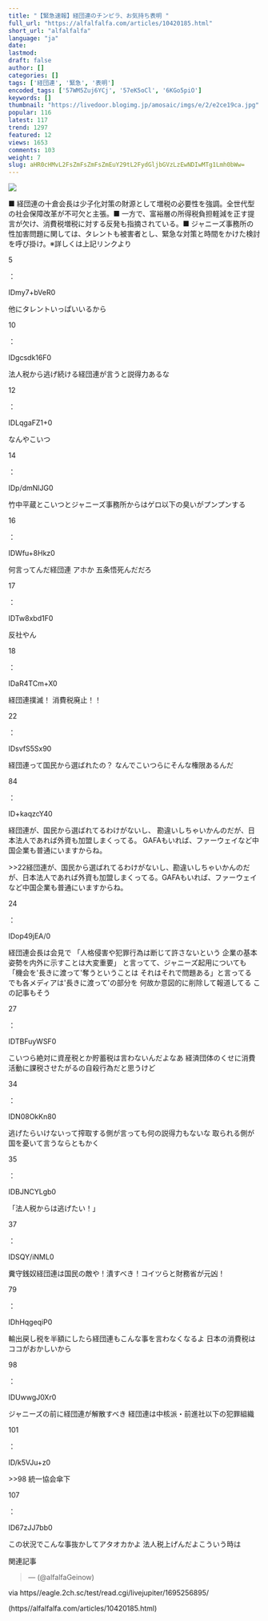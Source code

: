 ```yaml
---
title: "【緊急速報】経団連のチンピラ、お気持ち表明 "
full_url: "https://alfalfalfa.com/articles/10420185.html"
short_url: "alfalfalfa"
language: "ja"
date: 
lastmod: 
draft: false
author: []
categories: []
tags: ['経団連', '緊急', '表明']
encoded_tags: ['57WM5Zuj6YCj', '57eK5oCl', '6KGo5piO']
keywords: []
thumbnail: "https://livedoor.blogimg.jp/amosaic/imgs/e/2/e2ce19ca.jpg"
popular: 116
latest: 117
trend: 1297
featured: 12
views: 1653
comments: 103
weight: 7
slug: aHR0cHMvL2FsZmFsZmFsZmEuY29tL2FydGljbGVzLzEwNDIwMTg1Lmh0bWw=
---
```


![](https://livedoor.blogimg.jp/amosaic/imgs/e/2/e2ce19ca.jpg)

<div><p>■ 経団連の十倉会長は少子化対策の財源として増税の必要性を強調。全世代型の社会保障改革が不可欠と主張。■ 一方で、富裕層の所得税負担軽減を正す提言が欠け、消費税増税に対する反発も指摘されている。■ ジャニーズ事務所の性加害問題に関しては、タレントも被害者とし、緊急な対策と時間をかけた検討を呼び掛け。※詳しくは上記リンクより</p><p class='res_info'><p class='res_num'>5</p>：<p class='res_name'></p><p class='res_matome'><p class='res_id'>IDmy7+bVeR0</p></p></p> <p class='res_body'>他にタレントいっぱいいるから</p> <p class='res_info'><p class='res_num'>10</p>：<p class='res_name'></p><p class='res_matome'><p class='res_id'>IDgcsdk16F0</p></p></p> <p class='res_body'>法人税から逃げ続ける経団連が言うと説得力あるな</p> <p class='res_info'><p class='res_num'>12</p>：<p class='res_name'></p><p class='res_matome'><p class='res_id'>IDLqgaFZ1+0</p></p></p> <p class='res_body'>なんやこいつ</p> <p class='res_info'><p class='res_num'>14</p>：<p class='res_name'></p><p class='res_matome'><p class='res_id'>IDp/dmNlJG0</p></p></p> <p class='res_body'>竹中平蔵とこいつとジャニーズ事務所からはゲロ以下の臭いがプンプンする</p> <p class='res_info'><p class='res_num'>16</p>：<p class='res_name'></p><p class='res_matome'><p class='res_id'>IDWfu+8Hkz0</p></p></p> <p class='res_body'>何言ってんだ経団連 アホか 五条悟死んだだろ</p> <p class='res_info'><p class='res_num'>17</p>：<p class='res_name'></p><p class='res_matome'><p class='res_id'>IDTw8xbd1F0</p></p></p> <p class='res_body'>反社やん</p> <p class='res_info'><p class='res_num'>18</p>：<p class='res_name'></p><p class='res_matome'><p class='res_id'>IDaR4TCm+X0</p></p></p> <p class='res_body'>経団連撲滅！ 消費税廃止！！</p> <p class='res_info'><p class='res_num'>22</p>：<p class='res_name'></p><p class='res_matome'><p class='res_id'>IDsvfS5Sx90</p></p></p> <p class='res_body_r1'>経団連って国民から選ばれたの？ なんでこいつらにそんな権限あるんだ</p> <p class='res_info'><p class='res_num'>84</p>：<p class='res_name'></p><p class='res_matome'><p class='res_id'>ID+kaqzcY40</p></p></p> 経団連が、国民から選ばれてるわけがないし、 勘違いしちゃいかんのだが、日本法人であれば外資も加盟しまくってる。 GAFAもいれば、ファーウェイなど中国企業も普通にいますからね。 <p class='in_ads'></p> <p>>>22経団連が、国民から選ばれてるわけがないし、勘違いしちゃいかんのだが、日本法人であれば外資も加盟しまくってる。GAFAもいれば、ファーウェイなど中国企業も普通にいますからね。</p> <p class='res_info'><p class='res_num'>24</p>：<p class='res_name'></p><p class='res_matome'><p class='res_id'>IDop49jEA/0</p></p></p> <p class='res_body'>経団連会長は会見で 「人格侵害や犯罪行為は断じて許さないという 企業の基本姿勢を内外に示すことは大変重要」 と言ってて、ジャニーズ起用についても 「機会を'長きに渡って'奪うということは それはそれで問題ある」と言ってる でも各メディアは'長きに渡って'の部分を 何故か意図的に削除して報道してる この記事もそう</p> <p class='res_info'><p class='res_num'>27</p>：<p class='res_name'></p><p class='res_matome'><p class='res_id'>IDTBFuyWSF0</p></p></p> <p class='res_body'>こいつら絶対に資産税とか貯蓄税は言わないんだよなあ 経済団体のくせに消費活動に課税させたがるの自殺行為だと思うけど</p> <p class='res_info'><p class='res_num'>34</p>：<p class='res_name'></p><p class='res_matome'><p class='res_id'>IDN08OkKn80</p></p></p> <p class='res_body'>逃げたらいけないって搾取する側が言っても何の説得力もないな 取られる側が国を憂いて言うならともかく</p> <p class='res_info'><p class='res_num'>35</p>：<p class='res_name'></p><p class='res_matome'><p class='res_id'>IDBJNCYLgb0</p></p></p> <p class='res_body'>「法人税からは逃げたい！」</p> <p class='res_info'><p class='res_num'>37</p>：<p class='res_name'></p><p class='res_matome'><p class='res_id'>IDSQY/iNML0</p></p></p> <p class='res_body'>糞守銭奴経団連は国民の敵や！潰すべき！コイツらと財務省が元凶！</p> <p class='res_info'><p class='res_num'>79</p>：<p class='res_name'></p><p class='res_matome'><p class='res_id'>IDhHqgeqiP0</p></p></p> <p class='res_body'>輸出戻し税を半額にしたら経団連もこんな事を言わなくなるよ 日本の消費税はココがおかしいから</p> <p class='res_info'><p class='res_num'>98</p>：<p class='res_name'></p><p class='res_matome'><p class='res_id'>IDUwwgJ0Xr0</p></p></p> <p class='res_body_r1'>ジャニーズの前に経団連が解散すべき 経団連は中核派・前進社以下の犯罪組織</p> <p class='res_info'><p class='res_num'>101</p>：<p class='res_name'></p><p class='res_matome'><p class='res_id'>ID/k5VJu+z0</p></p></p> <p class='res_body_r2'>>>98 統一協会傘下</p> <p class='res_info'><p class='res_num'>107</p>：<p class='res_name'></p><p class='res_matome'><p class='res_id'>ID67zJJ7bb0</p></p></p> <p class='res_body'>この状況でこんな事抜かしてアタオカかよ 法人税上げんだよこういう時は</p> <p id='related-title'>関連記事</p> <p class='in_ads'></p><blockquote class='twitter-tweet'><p lang='und' dir='ltr'></p> — (@alfalfaGeinow) <a href='https//twitter.com/alfalfaGeinow/status/1704699978764185715/'></a></blockquote><p class='via'>via https//eagle.2ch.sc/test/read.cgi/livejupiter/1695256895/</p> </div>

(https//alfalfalfa.com/articles/10420185.html)
